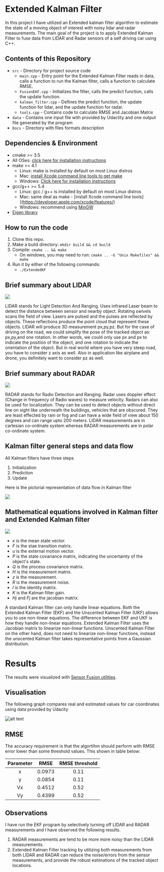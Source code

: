 # Extended Kalman Filter 

In this project I have utilized an Extended kalman filter algorithm to estimate the state of a moving object of interest with noisy lidar and radar measurements. The main goal of the project is to apply Extended Kalman Filter to fuse data from LIDAR and Radar sensors of a self driving car using C++.

## Contents of this Repository

* `src` - Directory for project source code
   * `main.cpp` - Entry point for the Extended Kalman Filter reads in data, calls a function to run the Kalman filter, calls a function                   to calculate RMSE.
   * `FusionEKF.cpp` - Initializes the filter, calls the predict function, calls the update function.
   * `kalman_filter.cpp` - Defines the predict function, the update function for lidar, and the update function for radar.
   * `tools.cpp` - Contains code to calculate RMSE and Jacobian Matrix
* `data` - Contains one input file with provided by Udactity and one output file generated by the program
* `Docs` - Directory with files formats description

## Dependencies & Environment

* cmake >= 3.5
 * All OSes: [click here for installation instructions](https://cmake.org/install/)
* make >= 4.1
  * Linux: make is installed by default on most Linux distros
  * Mac: [install Xcode command line tools to get make](https://developer.apple.com/xcode/features/)
  * Windows: [Click here for installation instructions](http://gnuwin32.sourceforge.net/packages/make.htm)
* gcc/g++ >= 5.4
  * Linux: gcc / g++ is installed by default on most Linux distros
  * Mac: same deal as make - [install Xcode command line tools]((https://developer.apple.com/xcode/features/)
  * Windows: recommend using [MinGW](http://www.mingw.org/)
* [Eigen library](src/Eigen)

## How to run the code

1. Clone this repo.
2. Make a build directory: `mkdir build && cd build`
3. Compile: `cmake .. && make` 
   * On windows, you may need to run: `cmake .. -G "Unix Makefiles" && make`
4. Run it by either of the following commands: 
   * `./ExtendedKF`

## Brief summary about LIDAR

![](imgs/lidar.jpg)

LIDAR stands for Light Detection And Ranging. Uses infrared Laser beam to detect the distance between sensor and nearby object. Rotating swivels scans the field of view. Lasers are pulsed and the pulses are reflected by objects. These reflections produce the point cloud that represent these objects. LIDAR will produce 3D measurement px,py,pz. But for the case of driving on the road, we could simplify the pose of the tracked object as: px,py,and one rotation. In other words, we could only use px and px to indicate the position of 
the object, and one rotation to indicate the orientation of the object. But in real world where you have very steep road, 
you have to consider z axis as well. Also in application like airplane and drone, you definitely want to consider pz as well.

## Brief summary about RADAR

![](imgs/radar.jpg)

RADAR stands for Radio Detection and Ranging. Radar uses doppler effect (Change in frequency of Radio waves) to measure velocity. Radars can also be used for localization. They can be used to detect objects without direct line on sight like underneath the buildings, vehicles that are obscured. They are least effected by rain or fog and can have a wide field of view about 150 degrees and can range upto 200 meters. LIDAR measurements are in cartesian co-ordinate system whereas RADAR measurements are in polar co-ordinate system.

## Kalman filter general steps and data flow

All Kalman filters have three steps 

1. Initialization
2. Prediction
3. Update

Here is the pictorial representation of data flow in Kalman filter

![](imgs/Kalman_filter.jpg)
   
## Mathematical equations involved in Kalman filter and Extended Kalman filter

![](imgs/ekf_vs_kf.jpg)

* _x_ is the mean state vector.
* _F_ is the stae transition matrix.
* _u_ is the external motion vector.
* _P_ is the state covariance matrix, indicating the uncertainty of the object's state.
* _Q_ is the process covariance matrix.
* _H_ is the measurement matrix.
* _z_ is the measurement.
* _R_ is the measurement noise.
* _I_ is the identity matrix.
* _K_ is the Kalman filter gain.
* _Hj_ and _Fj_ are the jacobian matrix.

A standard Kalman filter can only handle linear equations. Both the Extended Kalman Filter (EKF) and the Unscented Kalman Filter (UKF) allows you to use non-linear equations. The difference between EKF and UKF is how they handle non-linear equations. Extended Kalman Filter uses the Jacobian matrix to linearize non-linear functions. Unscented Kalman Filter on the other hand, does not need to linearize non-linear functions, instead the unscented Kalman filter takes representative points from a Gaussian distribution.

# Results

The results were visualized with [Sensor Fusion utilities](https://github.com/udacity/CarND-Mercedes-SF-Utilities).

## Visualisation

The following graph compares real and estimated values for car coordinates using data provided by Udacity

![alt text](imgs/newplot-3.png)

## RMSE

The accuracy requirement is that the algortihm should perform with RMSE error lower than some threshold values. This shown in table below:

| Parameter | RMSE | RMSE threshold |
|:---------:|:----:|:--------------:|
|x          |0.0973| 0.11           |
|y          |0.0854| 0.11           |
|Vx         |0.4512| 0.52           |
|Vy         |0.4399| 0.52           |


## Observations

I have run the EKF program by selectively turning off LIDAR and RADAR measurements and I have observed the following results.

1. RADAR measurements are tend to be more more noisy than the LIDAR measurements.
2. Extended Kalman Filter tracking by utilizing both measurements from both LIDAR and RADAR can reduce the noise/errors from the sensor measurements, and provide the robust estimations of the tracked object locations.
